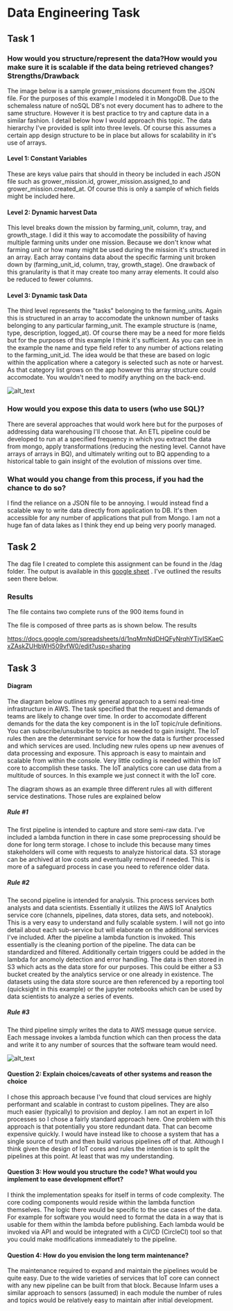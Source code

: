 # Data Engineering Task

## Task 1


### How would you structure/represent the data?How would you make sure it is scalable if the data being retrieved changes?Strengths/Drawback

The image below is a sample grower_missions document from the JSON file. For the purposes of this example I modeled it in MongoDB. Due to the schemaless nature of noSQL DB's not every document has to adhere to the same structure. However it is best practice to try and capture data in a similar fashion. I detail below how I would approach this topic. The data hierarchy I've provided is split into three levels. Of course this assumes a certain app design structure to be in place but allows for scalability in it's use of arrays.

#### Level 1: Constant Variables
These are keys value pairs that should in theory be included in each JSON file such as grower_mission.id, grower_mission.assigned_to and grower_mission.created_at. Of course this is only a sample of which fields might be included here. 


#### Level 2: Dynamic harvest Data
This level breaks down the mission by farming_unit, column, tray, and growth_stage. I did it this way to accomodate the possibility of having multiple farming units under one mission. Because we don't know what farming unit or how many might be used during the mission it's structured in an array. Each array contains data about the specific farming unit broken down by (farming_unit_id, column, tray, growth_stage). One drawback of this granularity is that it may create too many array elements. It could also be reduced to fewer columns.

#### Level 3: Dynamic task Data
The third level represents the "tasks" belonging to the farming_units. Again this is structured in an array to accomodate the unknown number of tasks belonging to any particular farming_unit. The example structure is (name, type, description, logged_at). Of course there may be a need for more fields but for the purposes of this example I think it's sufficient. As you can see in the example the name and type field refer to any number of actions relating to the farming_unit_id. The idea would be that these are based on logic within the application where a category is selected such as note or harvest. As that category list grows on the app however this array structure could accomodate. You wouldn't need to modify anything on the back-end.


![alt_text](/images/Infarm.png)


### How would you expose this data to users (who use SQL)?

There are several approaches that would work here but for the purposes of addressing data warehousing I'll choose that. An ETL pipeline could be developed to run at a specified frequency in which you extract the data from mongo, apply transformations (reducing the nesting level. Cannot have arrays of arrays in BQ), and ultimately writing out to BQ appending to a historical table to gain insight of the evolution of missions over time.

### What would you change from this process, if you had the chance to do so?
I find the reliance on a JSON file to be annoying. I would instead find a scalable way to write data directly from application to DB. It's then accessible for any number of applications that pull from Mongo. I am not a huge fan of data lakes as I think they end up being very poorly managed.

## Task 2

The dag file I created to complete this assignment can be found in the /dag folder. The output is available in this [google sheet](https://docs.google.com/spreadsheets/d/1nqMmNdDHQFyNrqhYTjvISKaeCxZAskZUHbWH509vfW0/edit?usp=sharing) . I've outlined the results seen there below.


### Results
The file contains two complete runs of the 900 items found in



The file is composed of three parts as is shown below. The results

https://docs.google.com/spreadsheets/d/1nqMmNdDHQFyNrqhYTjvISKaeCxZAskZUHbWH509vfW0/edit?usp=sharing


## Task 3

#### Diagram

The diagram below outlines my general approach to a semi real-time infrastructure in AWS. The task specified that the request and demands of teams are likely to change over time. In order to accomodate different demands for the data the key component is in the IoT topic/rule definitions. You can subscribe/unsubsribe to topics as needed to gain insight. The IoT rules then are the determinant service for how the data is further processed and which services are used. Including new rules opens up new avenues of data processing and exposure. This approach is easy to maintain and scalable from within the console. Very little coding is needed within the IoT core to accomplish these tasks. The IoT analytics core can use data from a multitude of sources. In this example we just connect it with the IoT core. 


The diagram shows as an example three different rules all with different service destinations. Those rules are explained below

##### Rule #1
The first pipeline is intended to capture and store semi-raw data. I've included a lambda function in there in case some preprocessing should be done for long term storage. I chose to include this because many times stakeholders will come with requests to analyze historical data. S3 storage can be archived at low costs and eventually removed if needed. This is more of a safeguard process in case you need to reference older data.

##### Rule #2
The second pipeline is intended for analysis. This process services both analysts and data scientists. Essentially it utilizes the AWS IoT Analytics service core (channels, pipelines, data stores, data sets, and notebook). This is a very easy to understand and fully scalable system. I will not go into detail about each sub-service but will elaborate on the additional services I've included. After the pipeline a lambda function is invoked. This essentially is the cleaning portion of the pipeline. The data can be standardized and filtered. Additionally certain triggers could be added in the lambda for anomoly detection and error handling. The data is then stored in S3 which acts as the data store for our purposes. This could be either a S3 bucket created by the analytics service or one already in existence. The datasets using the data store source are then referenced by a reporting tool (quicksight in this example) or the jupyter notebooks which can be used by data scientists to analyze a series of events. 

##### Rule #3
The third pipeline simply writes the data to AWS message queue service. Each message invokes a lambda function which can then process the data and write it to any number of sources that the software team would need.

![alt_text](/images/Task3.png)

#### Question 2: Explain choices/caveats of other systems and reason the choice
I chose this approach because I've found that cloud services are highly performant and scalable in contrast to custom pipelines. They are also much easier (typically) to provision and deploy. I am not an expert in IoT processes so I chose a fairly standard approach here. One problem with this approach is that potentially you store redundant data. That can become expensive quickly. I would have instead like to choose a system that has a single source of truth and then build various pipelines off of that. Although I think given the design of IoT cores and rules the intention is to split the pipelines at this point. At least that was my understanding. 


#### Question 3: How would you structure the code? What would you implement to ease development effort?
I think the implementation speaks for itself in terms of code complexity. The core coding components would reside within the lambda function themselves. The logic there would be specific to the use cases of the data. For example for software you would need to format the data in a way that is usable for them within the lambda before publishing. Each lambda would be invoked via API and would be integrated with a CI/CD (CircleCI) tool so that you could make modifications immeadiately to the pipeline.


#### Question 4: How do you envision the long term maintenance?
The maintenance required to expand and maintain the pipelines would be quite easy. Due to the wide varieties of services that IoT core can connect with any new pipeline can be built from that block. Because Infarm uses a similar approach to sensors (assumed) in each module the number of rules and topics would be relatively easy to maintain after initial development. 
